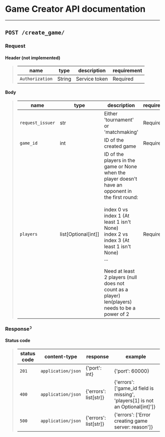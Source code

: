 # Game Creator API documentation

----------------------------------------------------------------------------------------------------------------------------------------

## `POST /create_game/`

### Request

#### Header (not implemented)

> | name            | type   | description   | requirement |
> |-----------------|--------|---------------|-------------|
> | `Authorization` | String | Service token | Required    |

#### Body

> | name             | type                | description                                                                                                                                                                                                                                                                                                                       | requirement |
> |------------------|---------------------|-----------------------------------------------------------------------------------------------------------------------------------------------------------------------------------------------------------------------------------------------------------------------------------------------------------------------------------|-------------|
> | `request_issuer` | str                 | Either 'tournament' or 'matchmaking'                                                                                                                                                                                                                                                                                              | Required    |
> | `game_id`        | int                 | ID of the created game                                                                                                                                                                                                                                                                                                            | Required    |
> | `players`        | list[Optional[int]] | ID of the players in the game or None when the player doesn't have an opponent in the first round:<br/> <br/> index 0 vs index 1 (At least 1 isn't None)<br/> index 2 vs index 3 (At least 1 isn't None)<br/> ...<br/> <br/> Need at least 2 players (null does not count as a player)<br/> len(players) needs to be a power of 2 | Required    |

### Responseˀ

#### Status code

> | status code | content-type       | response              | example                                                                        |
> |-------------|--------------------|-----------------------|--------------------------------------------------------------------------------|
> | `201`       | `application/json` | {'port': int}         | {'port': 60000}                                                                |
> | `400`       | `application/json` | {'errors': list[str]} | {'errors': ['game_id field is missing', 'players[1] is not an Optional[int]']} |
> | `500`       | `application/json` | {'errors': list[str]} | {'errors': ['Error creating game server: reason']}                             |
